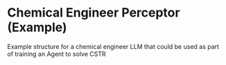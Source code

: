 # Chemical Engineer Perceptor (Example)

Example structure for a chemical engineer LLM that could be used as part of training an Agent to solve CSTR